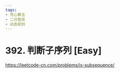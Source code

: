 ```yaml
---
tags:
- 贪心算法
- 二分查找
- 动态规划
---
```


# 392. 判断子序列 [Easy]

<https://leetcode-cn.com/problems/is-subsequence/>
